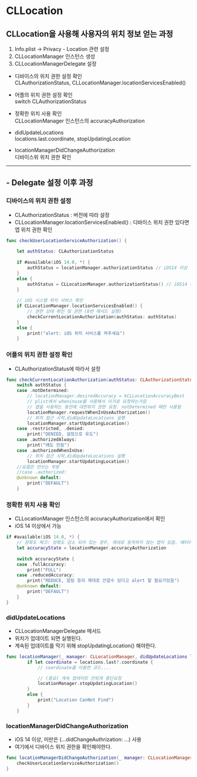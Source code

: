 # CLLocation

## CLLocation을 사용해 사용자의 위치 정보 얻는 과정
1. Info.plist -> Privacy - Location 관련 설정
2. CLLocationManager 인스턴스 생성
3. CLLocationManagerDelegate 설정
- 디바이스의 위치 권한 설정 확인  
  CLAuthorizationStatus, CLLocationManager.locationServicesEnabled()

- 어플의 위치 권한 설정 확인  
  switch CLAuthorizationStatus

- 정확한 위치 사용 확인  
  CLLocationManager 인스턴스의 accuracyAuthorization

- didUpdateLocations  
  locations.last.coordinate, stopUpdatingLocation

- locationManagerDidChangeAuthorization  
  디바이스위 위치 권한 확인

---

## - Delegate 설정 이후 과정
### 디바이스의 위치 권한 설정
- CLAuthorizationStatus : 버전에 따라 설정
- CLLocationManager.locationServicesEnabled() : 디바이스 위치 권한 있다면 앱 위치 권한 확인

```swift
func checkUserLocationServiceAuthorization() {
        
    let authStatus: CLAuthorizationStatus
        
    if #available(iOS 14.0, *) {
        authStatus = locationManager.authorizationStatus // iOS14 이상
    }
    else {
        authStatus = CLLocationManager.authorizationStatus() // iOS14 미만
    }
    
    // iOS 시스템 위치 서비스 확인
    if CLLocationManager.locationServicesEnabled() {
        // 권한 상태 확인 및 권한 (8번 메서드 실행)
        checkCurrentLocationAuthorization(authStatus: authStatus)
    }
    else {
        print("alert: iOS 위치 서비스를 켜주세요")
    }
```


### 어플의 위치 권한 설정 확인

- CLAuthorizationStatus에 따라서 설정

```swift
func checkCurrentLocationAuthorization(authStatus: CLAuthorizationStatus) {
    switch authStatus {
    case .notDetermined:
        // locationManager.desiredAccuracy = kCLLocationAccuracyBest
        // plist에서 wheninuse를 사용해서 이거로 요청하는거임
        // 앱을 사용하는 동안에 대한위치 권한 요청. notDetermined 때만 사용됨
        locationManager.requestWhenInUseAuthorization() 
        // 위치 접근 시작,didUpdateLocations 실행
        locationManager.startUpdatingLocation() 
    case .restricted, .denied:
        print("DENIED, 설정으로 유도")
    case .authorizedAlways:
        print("얘도 안씀")
    case .authorizedWhenInUse:
        // 위치 접근 시작,didUpdateLocations 실행
        locationManager.startUpdatingLocation() 
    //요즘은 안쓰는 부분
    //case .authorized:        
    @unknown default:
        print("DEFAULT")
    }
```

### 정확한 위치 사용 확인

- CLLocationManager 인스턴스의 accuracyAuthorization에서 확인
- iOS 14 이상에서 가능

```swift
if #available(iOS 14.0, *) {
    // 정확도 체크: 정확도 감소 되어 있는 경우, 제대로 동작하지 않는 앱이 있음. 배터리는오래쓰긴함.
    let accuracyState = locationManager.accuracyAuthorization
    
    switch accuracyState {
    case .fullAccuracy:
        print("FULL")
    case .reducedAccuracy:
        print("REDUCE, 알림 등이 제대로 안갈수 있다고 alert 할 필요가있음")
    @unknown default:
        print("DEFAULT")
    }
}
```

### didUpdateLocations
- CLLocationManagerDelegate 메서드
- 위치가 업데이트 되면 실행된다.
- 계속된 업데이트를 막기 위해 stopUpdatingLocation() 해야한다.

```swift
func locationManager(_ manager: CLLocationManager, didUpdateLocations locations: [CLLocation]) {
        if let coordinate = locations.last?.coordinate {
            // coordinate를 이용한 코드....

            // (중요) 계속 업데이트 안되게 중단요청
            locationManager.stopUpdatingLocation()
        }
        else {
            print("Location CanNot Find")
        }
    }
```

### locationManagerDidChangeAuthorization
- iOS 14 이상, 미만은 (...didChangeAuthrization: ...) 사용
- 여기에서 디바이스 위치 권한을 확인해야한다.

```swift
func locationManagerDidChangeAuthorization(_ manager: CLLocationManager) {    
    checkUserLocationServiceAuthorization()
}
```